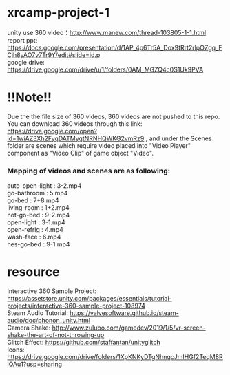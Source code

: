 # xrcamp-project-1
unity use 360 video：http://www.manew.com/thread-103805-1-1.html \
report ppt: https://docs.google.com/presentation/d/1AP_4p6Tr5A_Dox9tRrt2rlpOZgq_FCjh8yAO7v7Tr9Y/edit#slide=id.p \
google drive: https://drive.google.com/drive/u/1/folders/0AM_MGZQ4c0S1Uk9PVA

# !!Note!!
Due the the file size of 360 videos, 360 videos are not pushed to this repo. \
You can download 360 videos through this link: https://drive.google.com/open?id=1wiAZ3Xh2FyqDATMygtNRNHQWKG2vmRz9
, and under the Scenes folder are scenes which require video placed into "Video Player" component as "Video Clip" of game object "Video".
### Mapping of videos and scenes are as following:
auto-open-light : 3-2.mp4 \
go-bathroom : 5.mp4 \
go-bed : 7+8.mp4 \
living-room : 1+2.mp4 \
not-go-bed : 9-2.mp4 \
open-light : 3-1.mp4 \
open-refrig : 4.mp4 \
wash-face : 6.mp4 \
hes-go-bed : 9-1.mp4

# resource
Interactive 360 Sample Project: https://assetstore.unity.com/packages/essentials/tutorial-projects/interactive-360-sample-project-108974 \
Steam Audio Tutorial: https://valvesoftware.github.io/steam-audio/doc/phonon_unity.html \
Camera Shake: http://www.zulubo.com/gamedev/2019/1/5/vr-screen-shake-the-art-of-not-throwing-up \
Glitch Effect: https://github.com/staffantan/unityglitch \
Icons: https://drive.google.com/drive/folders/1XpKNKyDTgNhnqcJmIHGf2TeqM8RiQAu1?usp=sharing

